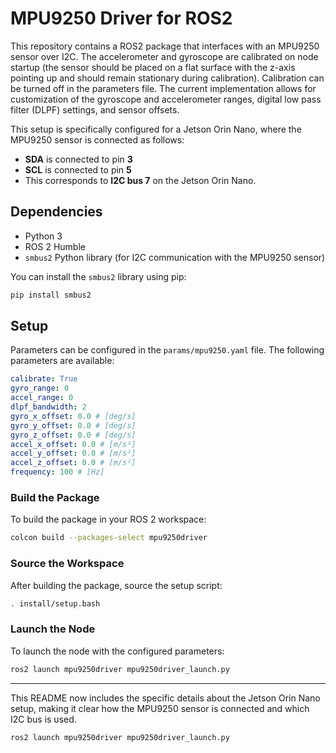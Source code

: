 # MPU9250 Driver for ROS2

This repository contains a ROS2 package that interfaces with an MPU9250 sensor over I2C. The accelerometer and gyroscope are calibrated on node startup (the sensor should be placed on a flat surface with the z-axis pointing up and should remain stationary during calibration). Calibration can be turned off in the parameters file. The current implementation allows for customization of the gyroscope and accelerometer ranges, digital low pass filter (DLPF) settings, and sensor offsets.

This setup is specifically configured for a Jetson Orin Nano, where the MPU9250 sensor is connected as follows:
- **SDA** is connected to pin **3**
- **SCL** is connected to pin **5**
- This corresponds to **I2C bus 7** on the Jetson Orin Nano.

## Dependencies
- Python 3
- ROS 2 Humble
- `smbus2` Python library (for I2C communication with the MPU9250 sensor)

You can install the `smbus2` library using pip:

```bash
pip install smbus2
```

## Setup

Parameters can be configured in the `params/mpu9250.yaml` file. The following parameters are available:

```yaml
calibrate: True
gyro_range: 0
accel_range: 0
dlpf_bandwidth: 2
gyro_x_offset: 0.0 # [deg/s]
gyro_y_offset: 0.0 # [deg/s]
gyro_z_offset: 0.0 # [deg/s]
accel_x_offset: 0.0 # [m/s²]
accel_y_offset: 0.0 # [m/s²]
accel_z_offset: 0.0 # [m/s²]
frequency: 100 # [Hz]
```

### Build the Package

To build the package in your ROS 2 workspace:

```bash
colcon build --packages-select mpu9250driver
```

### Source the Workspace

After building the package, source the setup script:

```bash
. install/setup.bash
```

### Launch the Node

To launch the node with the configured parameters:

```bash
ros2 launch mpu9250driver mpu9250driver_launch.py
```

---

This README now includes the specific details about the Jetson Orin Nano setup, making it clear how the MPU9250 sensor is connected and which I2C bus is used.
```bash
ros2 launch mpu9250driver mpu9250driver_launch.py
```


